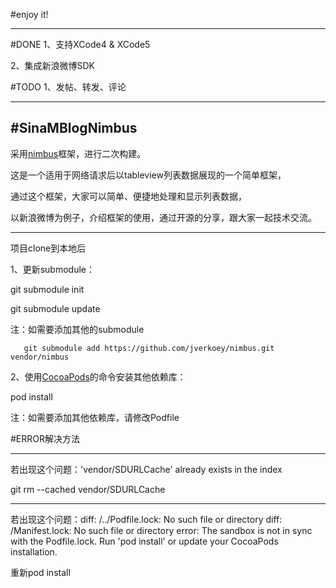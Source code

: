 #enjoy it!

--------------
#DONE
1、支持XCode4 & XCode5

2、集成新浪微博SDK

#TODO
1、发帖、转发、评论

--------------

#SinaMBlogNimbus
--------------

采用[nimbus](https://github.com/jverkoey/nimbus)框架，进行二次构建。

这是一个适用于网络请求后以tableview列表数据展现的一个简单框架，

通过这个框架，大家可以简单、便捷地处理和显示列表数据，

以新浪微博为例子，介绍框架的使用，通过开源的分享，跟大家一起技术交流。

--------------
项目clone到本地后

1、更新submodule：

   git submodule init 
   
   git submodule update
   
   注：如需要添加其他的submodule

       git submodule add https://github.com/jverkoey/nimbus.git vendor/nimbus

2、使用[CocoaPods](http://cocoapods.org)的命令安装其他依赖库：
   
   pod install
   
   注：如需要添加其他依赖库，请修改Podfile

#ERROR解决方法

--------------
若出现这个问题：'vendor/SDURLCache' already exists in the index

git rm --cached vendor/SDURLCache

--------------
若出现这个问题：diff: /../Podfile.lock: No such file or directory 
diff: /Manifest.lock: No such file or directory 
error: The sandbox is not in sync with the Podfile.lock. Run 'pod install' or update your CocoaPods installation.

重新pod install